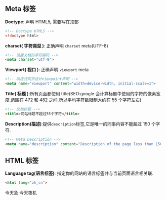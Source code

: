 ## Meta 标签

**Doctype**: 声明 HTML5, 需要写在顶部

```html
<!-- Doctype HTML5 -->
<!doctype html>
```

**charset( 字符类型 )**: 正确声明 `charset` meta(UTF-8)

```html
<!-- 设置文档的字符编码 -->
<meta charset="utf-8">
```

**Viewport( 视口 )**: 正确声明 `viewport` meta

```html
<!-- 响应式网页设计viewpoint声明 -->
<meta name="viewport" content="width=device-width, initial-scale=1">
```

**Title( 标题 )**:所有页面都使用 title(SEO:google 会计算标题中使用的字符的像素宽度,范围在 472 和 482 之间,所以平均字符数限制大约在 55 个字符左右)

```html
<!-- 文档标题 -->
<title>网站标题不超过55个字符</title>
```

**Description(描述)**:提供`description`标签,它是唯一的同事内容不能超过 150 个字符.

```html
<!-- Meta Description -->
<meta name="description" content="Description of the page less than 150 characters">
```

## HTML 标签

**Language tag(语言标签)**: 指定你的网站的语言标签并与当前页面语言相关联.

```html
<html lang="zh_cn">
```

今天急
今天夜机

